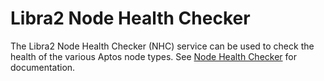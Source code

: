 # Libra2 Node Health Checker

The Libra2 Node Health Checker (NHC) service can be used to check the health of the various Aptos node types. See [Node Health Checker](https://aptos.dev/nodes/measure/node-health-checker) for documentation.

